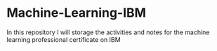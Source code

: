# Machine-Learning-IBM
In this repository I will storage the activities and notes for the machine learning professional certificate on IBM 
